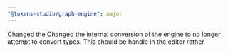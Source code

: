 ```yaml
---
"@tokens-studio/graph-engine": major
---
```


Changed the Changed the internal conversion of the engine to no longer attempt to convert types. This should be handle in the editor rather
